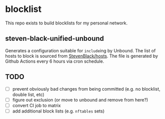 # blocklist

This repo exists to build blocklists for my personal network.

## steven-black-unified-unbound

Generates a configuration suitable for `include`ing by Unbound.
The list of hosts to block is sourced from [StevenBlack/hosts](https://github.com/StevenBlack/hosts).
The file is generated by Github Actions every 6 hours via cron schedule.


## TODO
- [ ] prevent obviously bad changes from being committed (e.g. no blocklist, double list, etc)
- [ ] figure out exclusion (or move to unbound and remove from here?)
- [ ] convert CI job to matrix
- [ ] add additional block lists (e.g. `nftables` sets)
